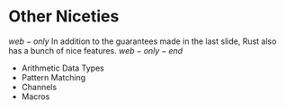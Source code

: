# Other Niceties

$web-only$
In addition to the guarantees made in the last slide, Rust also has a bunch of nice features. 
$web-only-end$

- Arithmetic Data Types
- Pattern Matching
- Channels
- Macros